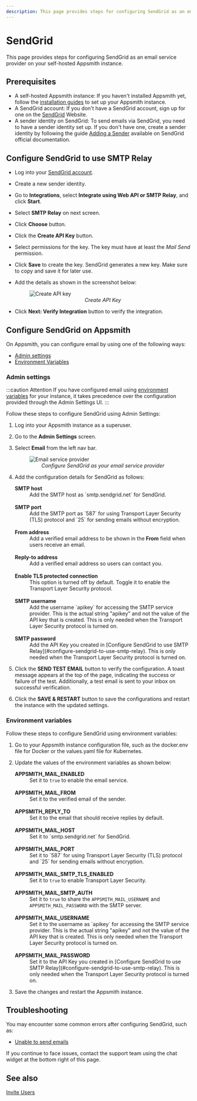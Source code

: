 ```yaml
---
description: This page provides steps for configuring SendGrid as an email service provider on your self-hosted Appsmith instance.
---
```


# SendGrid

This page provides steps for configuring SendGrid as an email service provider on your self-hosted Appsmith instance.

## Prerequisites

- A self-hosted Appsmith instance: If you haven't installed Appsmith yet, follow the [installation guides](/getting-started/setup/installation-guides) to set up your Appsmith instance.
- A SendGrid account: If you don't have a SendGrid account, sign up for one on the [SendGrid](https://sendgrid.com/) Website.
- A sender identity on SendGrid: To send emails via SendGrid, you need to have a sender identity set up. If you don't have one, create a sender identity by following the guide [Adding a Sender](https://docs.sendgrid.com/ui/sending-email/senders) available on SendGrid official documentation.

## Configure SendGrid to use SMTP Relay

- Log into your [SendGrid account](https://app.sendgrid.com/login/).
- Create a new sender identity.
- Go to **Integrations**, select **Integrate using Web API or SMTP Relay**, and click **Start**.
- Select **SMTP Relay** on next screen.
- Click **Choose** button.
- Click the **Create API Key** button.
- Select permissions for the key. The key must have at least the _Mail Send_ permission.
- Click **Save** to create the key. SendGrid generates a new key. Make sure to copy and save it for later use.
- Add the details as shown in the screenshot below:

     <figure>
    <img src="/img/email-configuration-sendgrid-apikey.png" style={{width: "100%", height: "auto"}} alt="Create API key" />
    <figcaption align="center"><i>Create API Key</i></figcaption>
    </figure>
- Click **Next: Verify Integration** button to verify the integration.

## Configure SendGrid on Appsmith

 On Appsmith, you can configure email by using one of the following ways:

* [Admin settings](#admin-settings)
* [Environment Variables](#environment-variables)

### Admin settings

:::caution Attention
If you have configured email using [environment variables](#environment-variables) for your instance, it takes precedence over the configuration provided through the Admin Settings UI.
:::

Follow these steps to configure SendGrid using Admin Settings:

1. Log into your Appsmith instance as a superuser.

2. Go to the **Admin Settings** screen.

3. Select **Email** from the left nav bar.

    <figure>
    <img src="/img/admin-settings-configure-email.png" style={{width: "100%", height: "auto"}} alt="Email service provider" />
    <figcaption align="center"><i>Configure SendGrid as your email service provider</i></figcaption>
    </figure>

4. Add the configuration details for SendGrid as follows:
    <dl>
        <dt><b>SMTP host</b></dt>
        <dd> Add the SMTP host as `smtp.sendgrid.net` for SendGrid. </dd>
        <br/>
        <dt><b>SMTP port</b></dt>
        <dd> Add the SMTP port as `587` for using Transport Layer Security (TLS) protocol and `25` for sending emails without encryption. </dd>
        <br/>
        <dt><b>From address</b></dt>
        <dd>Add a verified email address to be shown in the <b>From</b> field when users receive an email.</dd>
        <br/>
        <dt><b>Reply-to address</b></dt>
        <dd>Add a verified email address so users can contact you.</dd>
        <br/>
        <dt><b>Enable TLS protected connection</b></dt>
        <dd>This option is turned off by default. Toggle it to enable the Transport Layer Security protocol.</dd>
        <br/>
        <dt><b>SMTP username</b></dt>
        <dd>Add the username `apikey` for accessing the SMTP service provider. This is the actual string "apikey" and not the value of the API key that is created. This is only needed when the Transport Layer Security protocol is turned on.</dd>
        <br/>
        <dt><b>SMTP password</b></dt>
        <dd>Add the API Key you created in [Configure SendGrid to use SMTP Relay](#configure-sendgrid-to-use-smtp-relay). This is only needed when the Transport Layer Security protocol is turned on.</dd>
    </dl>

5. Click the **SEND TEST EMAIL** button to verify the configuration. A toast message appears at the top of the page, indicating the success or failure of the test. Additionally, a test email is sent to your inbox on successful verification.

6. Click the **SAVE & RESTART** button to save the configurations and restart the instance with the updated settings.

### Environment variables

Follow these steps to configure SendGrid using environment variables:

1. Go to your Appsmith instance configuration file, such as the docker.env file for Docker or the values.yaml file for Kubernetes.
2. Update the values of the environment variables as shown below:
    <dl>
    <dt><b>APPSMITH_MAIL_ENABLED</b></dt>
    <dd>Set it to <code>true</code> to enable the email service.</dd> <br/>
    <dt><b>APPSMITH_MAIL_FROM</b></dt>
    <dd>Set it to the verified email of the sender.</dd><br/>
    <dt><b>APPSMITH_REPLY_TO</b></dt>
    <dd>Set it to the email that should receive replies by default.</dd><br/>
    <dt><b>APPSMITH_MAIL_HOST</b></dt>
    <dd>Set it to `smtp.sendgrid.net` for SendGrid.</dd><br/>
    <dt><b>APPSMITH_MAIL_PORT</b></dt>
    <dd>Set it to `587` for using Transport Layer Security (TLS) protocol and `25` for sending emails without encryption.</dd><br/>
    <dt><b>APPSMITH_MAIL_SMTP_TLS_ENABLED</b></dt>
    <dd>Set it to <code>true</code> to enable Transport Layer Security.</dd><br/>
    <dt><b>APPSMITH_MAIL_SMTP_AUTH</b></dt>
    <dd>Set it to <code>true</code> to share the <code>APPSMITH_MAIL_USERNAME</code> and <code>APPSMITH_MAIL_PASSWORD</code> with the SMTP server.</dd><br/>
    <dt><b>APPSMITH_MAIL_USERNAME</b></dt>
    <dd> Set it to the username as `apikey` for accessing the SMTP service provider. This is the actual string "apikey" and not the value of the API key that is created. This is only needed when the Transport Layer Security protocol is turned on. </dd><br/>
    <dt><b>APPSMITH_MAIL_PASSWORD</b></dt>
    <dd>Set it to the API Key you created in [Configure SendGrid to use SMTP Relay](#configure-sendgrid-to-use-smtp-relay). This is only needed when the Transport Layer Security protocol is turned on.</dd>
    </dl>

3. Save the changes and restart the Appsmith instance.

## Troubleshooting

You may encounter some common errors after configuring SendGrid, such as:

* [Unable to send emails](help-and-support/troubleshooting-guide/deployment-errors#unable-to-send-emails)

If you continue to face issues, contact the support team using the chat widget at the bottom right of this page.

## See also

[Invite Users](/advanced-concepts/invite-users)
